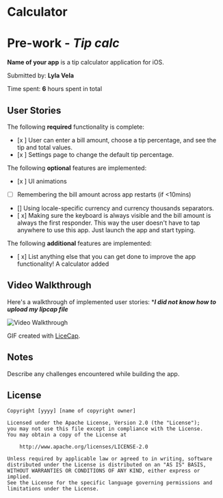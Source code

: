 # Calculator
# Pre-work - *Tip calc*

**Name of your app** is a tip calculator application for iOS.

Submitted by: **Lyla Vela**

Time spent: **6** hours spent in total

## User Stories

The following **required** functionality is complete:

* [x ] User can enter a bill amount, choose a tip percentage, and see the tip and total values.
* [x ] Settings page to change the default tip percentage.

The following **optional** features are implemented:
* [x ] UI animations
* [ ] Remembering the bill amount across app restarts (if <10mins)
* [] Using locale-specific currency and currency thousands separators.
* [ x] Making sure the keyboard is always visible and the bill amount is always the first responder. This way the user doesn't have to tap anywhere to use this app. Just launch the app and start typing.

The following **additional** features are implemented:

- [ x] List anything else that you can get done to improve the app functionality!
A calculator added
## Video Walkthrough 

Here's a walkthrough of implemented user stories: ****I did not know how to upload my lipcap file***

<img src='http://i.imgur.com/TipCalculator.gif' title='Video Walkthrough' width='' alt='Video Walkthrough' />

GIF created with [LiceCap](http://www.cockos.com/licecap/).

## Notes

Describe any challenges encountered while building the app.

## License

    Copyright [yyyy] [name of copyright owner]

    Licensed under the Apache License, Version 2.0 (the "License");
    you may not use this file except in compliance with the License.
    You may obtain a copy of the License at

        http://www.apache.org/licenses/LICENSE-2.0

    Unless required by applicable law or agreed to in writing, software
    distributed under the License is distributed on an "AS IS" BASIS,
    WITHOUT WARRANTIES OR CONDITIONS OF ANY KIND, either express or implied.
    See the License for the specific language governing permissions and
    limitations under the License.
